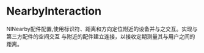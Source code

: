 # NearbyInteraction
NINearby配件配置,使用标识符、距离和方向定位附近的设备并与之交互。实现与第三方配件的空间交互 与附近的配件建立连接，以接收定期测量其与用户之间的距离。
